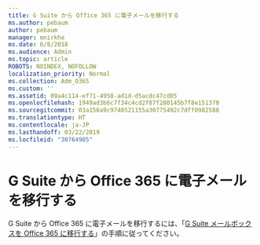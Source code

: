 ```yaml
---
title: G Suite から Office 365 に電子メールを移行する
ms.author: pebaum
author: pebaum
manager: mnirkhe
ms.date: 6/8/2018
ms.audience: Admin
ms.topic: article
ROBOTS: NOINDEX, NOFOLLOW
localization_priority: Normal
ms.collection: Adm_O365
ms.custom: ''
ms.assetid: 09a4c114-ef71-4958-ad1d-d5acdc47cd05
ms.openlocfilehash: 1949ad3b6c7f34c4cd2f87f280145b7f8e151370
ms.sourcegitcommit: 03a156a9c9740521155a30775492c7dff0982588
ms.translationtype: HT
ms.contentlocale: ja-JP
ms.lasthandoff: 03/22/2019
ms.locfileid: "30764985"
---
```

# <a name="migrate-email-from-g-suite-to-office-365"></a>G Suite から Office 365 に電子メールを移行する

G Suite から Office 365 に電子メールを移行するには、「[G Suite メールボックスを Office 365 に移行する](https://support.office.com/article/migrate-g-suite-mailboxes-to-office-365-665dc56c-581c-4e35-8028-6bc1e8497016)」の手順に従ってください。
  

